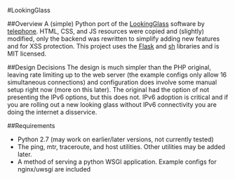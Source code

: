 #LookingGlass

##Overview
A (simple) Python port of the [LookingGlass](https://github.com/telephone/LookingGlass) software by [telephone](https://github.com/telephone).  HTML, CSS, and JS resources were copied and (slightly) modified, only the backend was rewritten to simplify adding new features and for XSS protection.  This project uses the [Flask](http://flask.pocoo.org/) and [sh](https://amoffat.github.io/sh/) libraries and is MIT licensed.

##Design Decisions
The design is much simpler than the PHP original, leaving rate limiting up to the web server (the example configs only allow 16 simultaneous connections) and configuration does involve some manual setup right now (more on this later).  The original had the option of not presenting the IPv6 options, but this does not.  IPv6 adoption is critical and if you are rolling out a new looking glass without IPv6 connectivity you are doing the internet a disservice.

##Requirements
* Python 2.7 (may work on earlier/later versions, not currently tested)
* The ping, mtr, traceroute, and host utilities.  Other utilities may be added later.
* A method of serving a python WSGI application.  Example configs for nginx/uwsgi are included
